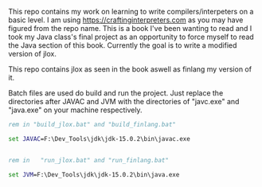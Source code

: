 This repo contains my work on learning to write compilers/interpeters on a basic level.
I am using https://craftinginterpreters.com as you may have figured from the repo name.
This is a book I've been wanting to read and I took my Java class's final project as an
opportunity to force myself to read the Java section of this book. Currently the goal is
to write a modified version of jlox. 

This repo contains jlox as seen in the book aswell as finlang my version of it. 

Batch files are used do build and run the project. Just replace the directories after
JAVAC and JVM with the directories of "javc.exe" and "java.exe" on your machine respectively.
```bat
rem in "build_jlox.bat" and "build_finlang.bat"

set JAVAC=F:\Dev_Tools\jdk\jdk-15.0.2\bin\javac.exe


rem in   "run_jlox.bat" and "run_finlang.bat"

set JVM=F:\Dev_Tools\jdk\jdk-15.0.2\bin\java.exe

```